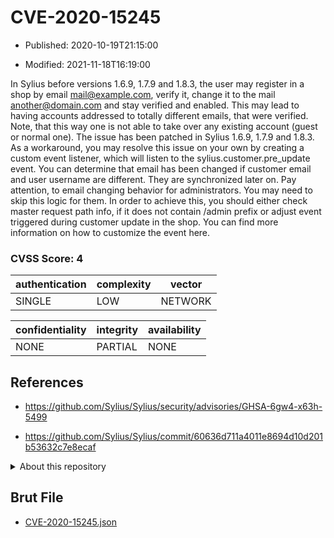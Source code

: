 # CVE-2020-15245

- Published: 2020-10-19T21:15:00

- Modified: 2021-11-18T16:19:00

In Sylius before versions 1.6.9, 1.7.9 and 1.8.3, the user may register in a shop by email mail@example.com, verify it, change it to the mail another@domain.com and stay verified and enabled. This may lead to having accounts addressed to totally different emails, that were verified. Note, that this way one is not able to take over any existing account (guest or normal one). The issue has been patched in Sylius 1.6.9, 1.7.9 and 1.8.3. As a workaround, you may resolve this issue on your own by creating a custom event listener, which will listen to the sylius.customer.pre_update event. You can determine that email has been changed if customer email and user username are different. They are synchronized later on. Pay attention, to email changing behavior for administrators. You may need to skip this logic for them. In order to achieve this, you should either check master request path info, if it does not contain /admin prefix or adjust event triggered during customer update in the shop. You can find more information on how to customize the event here.

### CVSS Score: **4**

| authentication | complexity | vector |
| --- | --- | --- |
| SINGLE | LOW | NETWORK |

| confidentiality | integrity | availability |
| --- | --- | --- |
| NONE | PARTIAL | NONE |

## References

* https://github.com/Sylius/Sylius/security/advisories/GHSA-6gw4-x63h-5499

* https://github.com/Sylius/Sylius/commit/60636d711a4011e8694d10d201b53632c7e8ecaf

<details>
<summary>About this repository</summary> 

  This repository is part of the project [Live Hack CVE](https://github.com/Live-Hack-CVE). Main website can be found [www.live-hack.org](https://www.live-hack.org) 
  
  Made by [Sn0wAlice](https://github.com/Sn0wAlice) for the people that care about security and need to have a feed of the latest CVEs. Hope you enjoy it, don't forget to star the repo and follow me on [Twitter](https://twitter.com/Sn0wAlice) and [Github](https://github.com/Sn0wAlice). And that is my [personnal website](https://www.alice-snow.me/)

  - [Home Page](https://github.com/Live-Hack-CVE)
  - [Framework](https://github.com/Live-Hack-CVE/cve-framework)
  - [CVE database](https://github.com/Live-Hack-CVE/full_database)
  - [Changelog](https://github.com/Live-Hack-CVE/Changelog)
</details>

## Brut File

* [CVE-2020-15245.json](https://raw.githubusercontent.com/Live-Hack-CVE/full_database/main/cves/2020/CVE-2020-15245.json)

